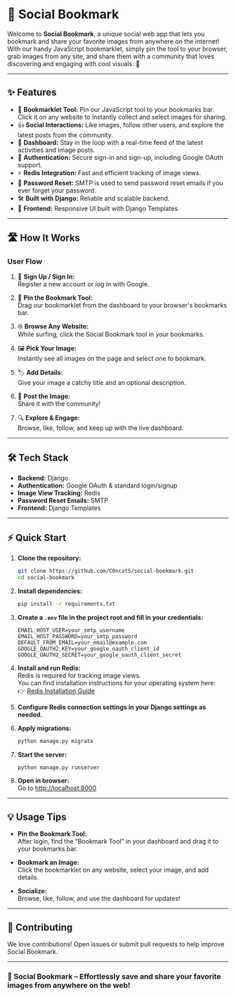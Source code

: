 # 📌 Social Bookmark

Welcome to **Social Bookmark**, a unique social web app that lets you bookmark and share your favorite images from anywhere on the internet! With our handy JavaScript bookmarklet, simply pin the tool to your browser, grab images from any site, and share them with a community that loves discovering and engaging with cool visuals. 🚀

---

## ✨ Features

- 🔖 **Bookmarklet Tool:** Pin our JavaScript tool to your bookmarks bar. Click it on any website to instantly collect and select images for sharing.
- 👍 **Social Interactions:** Like images, follow other users, and explore the latest posts from the community.
- 📰 **Dashboard:** Stay in the loop with a real-time feed of the latest activities and image posts.
- 🔐 **Authentication:** Secure sign-in and sign-up, including Google OAuth support.
- ⚡ **Redis Integration:** Fast and efficient tracking of image views.
- 🔑 **Password Reset:** SMTP is used to send password reset emails if you ever forget your password.
- 🛠️ **Built with Django:** Reliable and scalable backend.
- 🎨 **Frontend:** Responsive UI built with Django Templates.

---

## 🛣️ How It Works

### User Flow

1. 📝 **Sign Up / Sign In:**  
   Register a new account or log in with Google.

2. 📌 **Pin the Bookmark Tool:**  
   Drag our bookmarklet from the dashboard to your browser's bookmarks bar.

3. 🌐 **Browse Any Website:**  
   While surfing, click the Social Bookmark tool in your bookmarks.

4. 🖼️ **Pick Your Image:**  
   Instantly see all images on the page and select one to bookmark.

5. 🏷️ **Add Details:**  
   Give your image a catchy title and an optional description.

6. 🚩 **Post the Image:**  
   Share it with the community!

7. 🔍 **Explore & Engage:**  
   Browse, like, follow, and keep up with the live dashboard.

---

## 🛠️ Tech Stack

- **Backend:** Django
- **Authentication:** Google OAuth & standard login/signup
- **Image View Tracking:** Redis
- **Password Reset Emails:** SMTP
- **Frontend:** Django Templates

---

## ⚡ Quick Start

1. **Clone the repository:**
   ```bash
   git clone https://github.com/C0ncatS/social-bookmark.git
   cd social-bookmark
   ```

2. **Install dependencies:**
   ```bash
   pip install -r requirements.txt
   ```

3. **Create a `.env` file in the project root and fill in your credentials:**

   ```env
   EMAIL_HOST_USER=your_smtp_username
   EMAIL_HOST_PASSWORD=your_smtp_password
   DEFAULT_FROM_EMAIL=your_email@example.com
   GOOGLE_OAUTH2_KEY=your_google_oauth_client_id
   GOOGLE_OAUTH2_SECRET=your_google_oauth_client_secret
   ```

4. **Install and run Redis:**  
   Redis is required for tracking image views.  
   You can find installation instructions for your operating system here:  
   👉 [Redis Installation Guide](https://redis.io/docs/latest/operate/oss_and_stack/install/install-stack/)

5. **Configure Redis connection settings in your Django settings as needed.**

6. **Apply migrations:**
   ```bash
   python manage.py migrate
   ```

7. **Start the server:**
   ```bash
   python manage.py runserver
   ```

8. **Open in browser:**  
   Go to [http://localhost:8000](http://localhost:8000)

---

## 💡 Usage Tips

- **Pin the Bookmark Tool:**  
  After login, find the “Bookmark Tool” in your dashboard and drag it to your bookmarks bar.

- **Bookmark an Image:**  
  Click the bookmarklet on any website, select your image, and add details.

- **Socialize:**  
  Browse, like, follow, and use the dashboard for updates!

---

## 🤝 Contributing

We love contributions! Open issues or submit pull requests to help improve Social Bookmark.

---

### 🌟 Social Bookmark – Effortlessly save and share your favorite images from anywhere on the web!